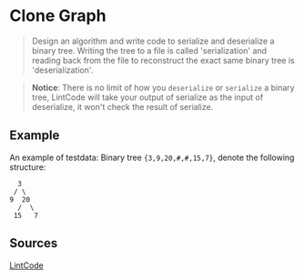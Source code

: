# Clone Graph

> Design an algorithm and write code to serialize and deserialize a binary tree. Writing the tree to a file is called 'serialization' and reading back from the file to reconstruct the exact same binary tree is 'deserialization'.

> __Notice__: There is no limit of how you `deserialize` or `serialize` a binary tree, LintCode will take your output of serialize as the input of deserialize, it won't check the result of serialize.

## Example

An example of testdata: Binary tree `{3,9,20,#,#,15,7}`, denote the following structure:

```
  3
 / \
9  20
  /  \
 15   7
```

## Sources

[LintCode](http://www.lintcode.com/en/problem/binary-tree-serialization/)